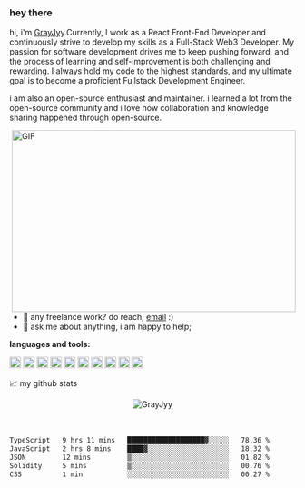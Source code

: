 ### hey there 

hi, i'm [GrayJyy](https://github.com/GrayJyy).Currently, I work as a React Front-End Developer and continuously strive to develop my skills as a Full-Stack Web3 Developer. My passion for software development drives me to keep pushing forward, and the process of learning and self-improvement is both challenging and rewarding. I always hold my code to the highest standards, and my ultimate goal is to become a proficient Fullstack Development Engineer.

i am also an open-source enthusiast and maintainer. i learned a lot from the open-source community and i love how collaboration and knowledge sharing happened through open-source.


  <img align="right" alt="GIF" src="https://github.com/GrayJyy/GrayJyy/blob/master/code.gif?raw=true" width="500" height="320" />

- 💼 any freelance work? do reach, [email](mailto:Gray_Jy@yeah.net) :)
- 💬 ask me about anything, i am happy to help;

**languages and tools:**  

<code><img height="20" src="https://cdn2.iconfinder.com/data/icons/designer-skills/128/code-programming-javascript-software-develop-command-language-512.png" alt="JavaScript"></code>
<code><img height="20" src="https://upload.wikimedia.org/wikipedia/commons/thumb/4/4c/Typescript_logo_2020.svg/1200px-Typescript_logo_2020.svg.png" alt="TypeScript"></code>
<code><img height="20" src="https://cdn0.iconfinder.com/data/icons/logos-brands-in-colors/128/react_color-512.png" alt="React"></code>
<code><img height="20" src="https://www.npmjs.com/npm-avatar/eyJhbGciOiJIUzI1NiIsInR5cCI6IkpXVCJ9.eyJhdmF0YXJVUkwiOiJodHRwczovL3MuZ3JhdmF0YXIuY29tL2F2YXRhci9lZDI1OTU4NzA0MWM1YWI3OWYyNGNiMWUzNDFmMGEzNz9zaXplPTQ5NiZkZWZhdWx0PXJldHJvIn0.hLdG6hXQE4Dfil6090lrDEuGdsHbfQUijpy5RvzXjSg" alt="nestjs"></code>
<code><img height="20" src="https://cdn3.iconfinder.com/data/icons/social-media-2169/24/social_media_social_media_logo_docker-512.png" alt="docker"></code>
<code><img height="20" src="https://cdn1.iconfinder.com/data/icons/programing-development-8/24/nginx_logo-128.png" alt="nginx"></code>
<code><img height="20" src="https://cdn1.iconfinder.com/data/icons/programing-development-8/24/mysql_logo-1024.png" alt="mysql"></code>
<code><img height="20" src="https://cdn2.iconfinder.com/data/icons/web-development-pins/137/mongo_pin-512.png" alt="mongodb"></code>
<code><img height="20" src="https://cdn0.iconfinder.com/data/icons/blockchain-classic/256/Ethereum-512.png" alt="Solidity"></code>
<code><img height="20" src="https://cdn4.iconfinder.com/data/icons/logos-and-brands/512/141_Git_logo_logos-512.png" alt="git"></code>




📈 my github stats

<p align="center"> <img src="https://github-readme-stats.vercel.app/api?username=GrayJyy&show_icons=true&theme=gotham" alt="GrayJyy" />
<br />
<br />
<br />
<!--START_SECTION:waka-->

```txt
TypeScript   9 hrs 11 mins   ███████████████████▓░░░░░   78.36 %
JavaScript   2 hrs 8 mins    ████▓░░░░░░░░░░░░░░░░░░░░   18.32 %
JSON         12 mins         ▒░░░░░░░░░░░░░░░░░░░░░░░░   01.82 %
Solidity     5 mins          ▒░░░░░░░░░░░░░░░░░░░░░░░░   00.76 %
CSS          1 min           ░░░░░░░░░░░░░░░░░░░░░░░░░   00.27 %
```

<!--END_SECTION:waka-->



